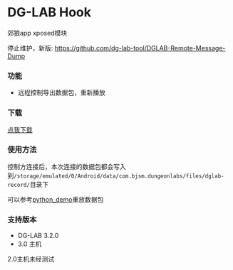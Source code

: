 # DG-LAB Hook

郊狼app xposed模块

停止维护，新版: https://github.com/dg-lab-tool/DGLAB-Remote-Message-Dump

### 功能

- 远程控制导出数据包，重新播放

### 下载

[点我下载](https://github.com/dg-lab-tool/dglab-hook/raw/master/app/release/app-release.apk)


### 使用方法

控制方连接后，本次连接的数据包都会写入到`/storage/emulated/0/Android/data/com.bjsm.dungeonlabs/files/dglab-record/`目录下

可以参考[python_demo](https://github.com/dg-lab-tool/dglab-hook/tree/master/python-demo)重放数据包



### 支持版本

- DG-LAB 3.2.0
- 3.0 主机

2.0主机未经测试
